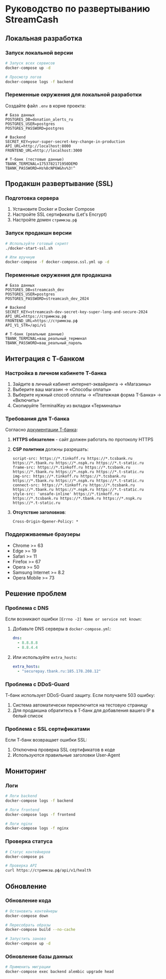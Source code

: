 # Руководство по развертыванию StreamCash

## Локальная разработка

### Запуск локальной версии
```bash
# Запуск всех сервисов
docker-compose up -d

# Просмотр логов
docker-compose logs -f backend
```

### Переменные окружения для локальной разработки
Создайте файл `.env` в корне проекта:
```env
# База данных
POSTGRES_DB=donation_alerts_ru
POSTGRES_USER=postgres
POSTGRES_PASSWORD=postgres

# Backend
SECRET_KEY=your-super-secret-key-change-in-production
API_URL=http://localhost:8000
FRONTEND_URL=http://localhost:3000

# Т-банк (тестовые данные)
TBANK_TERMINAL=1753782171950DEMO
TBANK_PASSWORD=Hs%8cNP6W&hv%3!^
```

## Продакшн развертывание (SSL)

### Подготовка сервера
1. Установите Docker и Docker Compose
2. Настройте SSL сертификаты (Let's Encrypt)
3. Настройте домен `стримкэш.рф`

### Запуск продакшн версии
```bash
# Используйте готовый скрипт
./docker-start-ssl.sh

# Или вручную
docker-compose -f docker-compose.ssl.yml up -d
```

### Переменные окружения для продакшна
```env
# База данных
POSTGRES_DB=streamcash_dev
POSTGRES_USER=postgres
POSTGRES_PASSWORD=streamcash_dev_2024

# Backend
SECRET_KEY=streamcash-dev-secret-key-super-long-and-secure-2024
API_URL=https://стримкэш.рф
FRONTEND_URL=https://стримкэш.рф
API_V1_STR=/api/v1

# Т-банк (реальные данные)
TBANK_TERMINAL=ваш_реальный_терминал
TBANK_PASSWORD=ваш_реальный_пароль
```

## Интеграция с Т-банком

### Настройка в личном кабинете Т-банка
1. Зайдите в личный кабинет интернет-эквайринга → «Магазины»
2. Выберите ваш магазин → «Способы оплаты»
3. Выберите нужный способ оплаты → «Платежная форма Т-Банка» → «Включить»
4. Скопируйте TerminalKey из вкладки «Терминалы»

### Требования для Т-банка
Согласно [документации Т-банка](https://www.tbank.ru/kassa/dev/integrationjs/#section/Podgotovka-k-ispolzovaniyu):

1. **HTTPS обязателен** - сайт должен работать по протоколу HTTPS
2. **CSP политики** должны разрешать:
   ```
   script-src: https://*.tinkoff.ru https://*.tcsbank.ru https://*.tbank.ru https://*.nspk.ru https://*.t-static.ru
   frame-src: https://*.tinkoff.ru https://*.tcsbank.ru https://*.tbank.ru https://*.nspk.ru https://*.t-static.ru
   img-src: https://*.tinkoff.ru https://*.tcsbank.ru https://*.tbank.ru https://*.nspk.ru https://*.t-static.ru
   connect-src: https://*.tinkoff.ru https://*.tcsbank.ru https://*.tbank.ru https://*.nspk.ru https://*.t-static.ru
   style-src: 'unsafe-inline' https://*.tinkoff.ru https://*.tcsbank.ru https://*.tbank.ru https://*.nspk.ru https://*.t-static.ru
   ```

3. **Отсутствие заголовков**:
   ```
   Cross-Origin-Opener-Policy: *
   ```

### Поддерживаемые браузеры
- Chrome >= 63
- Edge >= 19
- Safari >= 11
- Firefox >= 67
- Opera >= 50
- Samsung Internet >= 8.2
- Opera Mobile >= 73

## Решение проблем

### Проблема с DNS
Если возникают ошибки `[Errno -2] Name or service not known`:
1. Добавьте DNS серверы в `docker-compose.yml`:
   ```yaml
   dns:
     - 8.8.8.8
     - 8.8.4.4
   ```

2. Или используйте `extra_hosts`:
   ```yaml
   extra_hosts:
     - "securepay.tbank.ru:185.178.208.12"
   ```

### Проблема с DDoS-Guard
Т-банк использует DDoS-Guard защиту. Если получаете 503 ошибку:
1. Система автоматически переключится на тестовую страницу
2. Для продакшна обратитесь в Т-банк для добавления вашего IP в белый список

### Проблема с SSL сертификатами
Если Т-банк возвращает ошибки SSL:
1. Отключена проверка SSL сертификатов в коде
2. Используются правильные заголовки User-Agent

## Мониторинг

### Логи
```bash
# Логи backend
docker-compose logs -f backend

# Логи frontend
docker-compose logs -f frontend

# Логи nginx
docker-compose logs -f nginx
```

### Проверка статуса
```bash
# Статус контейнеров
docker-compose ps

# Проверка API
curl https://стримкэш.рф/api/v1/health
```

## Обновление

### Обновление кода
```bash
# Остановить контейнеры
docker-compose down

# Пересобрать образы
docker-compose build --no-cache

# Запустить заново
docker-compose up -d
```

### Обновление базы данных
```bash
# Применить миграции
docker-compose exec backend alembic upgrade head
``` 